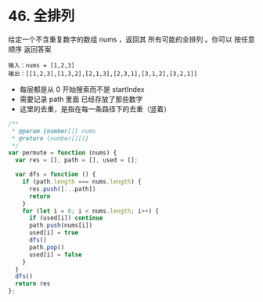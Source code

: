 # 46. 全排列

给定一个不含重复数字的数组 nums ，返回其 所有可能的全排列 。你可以 按任意顺序 返回答案

```
输入：nums = [1,2,3]
输出：[[1,2,3],[1,3,2],[2,1,3],[2,3,1],[3,1,2],[3,2,1]]
```

- 每层都是从 0 开始搜索而不是 startIndex
- 需要记录 path 里面 已经存放了那些数字
- 这里的去重，是指在每一条路径下的去重（竖着）

```js
/**
 * @param {number[]} nums
 * @return {number[][]}
 */
var permute = function (nums) {
  var res = [], path = [], used = [];

  var dfs = function () {
    if (path.length === nums.length) {
      res.push([...path])
      return
    }
    for (let i = 0; i < nums.length; i++) {
      if (used[i]) continue
      path.push(nums[i])
      used[i] = true
      dfs()
      path.pop()
      used[i] = false
    }
  }
  dfs()
  return res
};
```